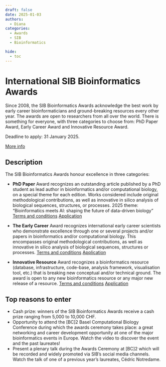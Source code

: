 ```yaml
---
draft: false
date: 2025-01-03
authors:
  - Diana
categories:
  - Awards
  - SIB
  - Bioinformatics

hide:
  - toc
---
```


# International SIB Bioinformatics Awards

Since 2008, the SIB Bioinformatics Awards acknowledge the best work by early career bioinformaticians and ground-breaking resources every other year. The awards are open to researchers from all over the world. There is something for everyone, with three categories to choose from: PhD Paper Award, Early Career Award and Innovative Resource Award. 

Deadline to apply: 31 January 2025.

[More info](https://www.sib.swiss/bioinformatics-awards)

<!-- more -->

## Description

The SIB Bioinformatics Awards honour excellence in three categories: 

* __PhD Paper__ Award recognizes an outstanding article published by a PhD student as lead author in bioinformatics and/or computational biology, on a special theme for each edition. Works considered include original methodological contributions, as well as innovative in silico analysis of biological sequences, structures, or processes. 
2025 theme: “Bioinformatics meets AI: shaping the future of data-driven biology”
[Terms and conditions](https://www.sib.swiss/sites/default/files/2024-10/2025_SIB-AWARDS_Terms-and-Conditions.pdf)
[Application](https://www.sib.swiss/form/view.php?id=181326)

* __The Early Career__ Award recognizes international early career scientists who demonstrate excellence through one or several projects and/or papers in bioinformatics and/or computational biology. This encompasses original methodological contributions, as well as innovative in silico analysis of biological sequences, structures or processes.
[Terms and conditions](https://www.sib.swiss/sites/default/files/2024-10/2025_SIB-AWARDS_Terms-and-Conditions.pdf)
[Application](https://www.sib.swiss/form/view.php?id=181758)

* __Innovative Resource__ Award recognizes a bioinformatics resource (database, infrastructure, code-base, analysis framework, visualisation tool, etc.) that is breaking new conceptual and/or technical ground. The award is open to any new bioinformatics resource or any major new release of a resource.
[Terms and conditions](https://www.sib.swiss/sites/default/files/2024-10/2025_SIB-AWARDS_Terms-and-Conditions.pdf)
[Application](https://www.sib.swiss/form/view.php?id=182981)

## Top reasons to enter

* Cash prize: winners of the SIB Bioinformatics Awards receive a cash prize ranging from 5,000 to 10,000 CHF.
* Opportunity to attend the [BC]2 Basel Computational Biology Conference during which the awards ceremony takes place: a great networking and career development opportunity at one of the major bioinformatics events in Europe. Watch the video to discover the event and the past laureates!
* Present a plenary talk during the Awards Ceremony at [BC]2 which will be recorded and widely promoted via SIB’s social media channels. Watch the talk of one of a previous year’s laureates, Cédric Notredame.